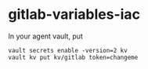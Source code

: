 # gitlab-variables-iac

In your agent vault, put

```
vault secrets enable -version=2 kv
vault kv put kv/gitlab token=changeme
```
